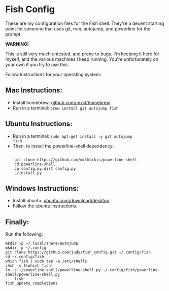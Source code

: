 Fish Config
===========

These are my configuration files for the Fish shell. They're a decent starting point for someone that uses git, rvm, autojump, and powerline for the prompt.

**WARNING!**

This is still very much untested, and prone to bugs. I'm keeping it here for myself, and the various machines I keep running. You're unfortunately on your own if you try to use this.


Follow instructions for your operating system:

Mac Instructions:
-----------------

* Install homebrew: [github.com/mxcl/homebrew](https://github.com/mxcl/homebrew/)
* Run in a terminal: <code>brew install git autojump fish</code>

Ubuntu Instructions:
--------------------

* Run in a terminal: <code>sudo apt-get install -y git autojump fish</code>
* Then, to install the powerline-shell dependency:
<code>
    git clone https://github.com/milkbikis/powerline-shell
    cd powerline-shell
    cp config.py.dist config.py
    ./install.py
</code>

Windows Instructions:
---------------------

* Install ubuntu: [ubuntu.com/download/desktop](http://www.ubuntu.com/download/desktop)
* Follow the ubuntu instructions.

Finally:
--------

Run the following:

    mkdir -p ~/.local/share/autojump
    mkdir -p ~/.config
    git clone https://github.com/judy/fish_config.git ~/.config/fish
    cd ~/.config/fish
    which fish | sudo tee -a /etc/shells
    chsh -s $(which fish)
    ln -s ~/powerline-shell/powerline-shell.py ~/.config/fish/powerline-shell/powerline-shell.py
		fish
    fish_update_completions
